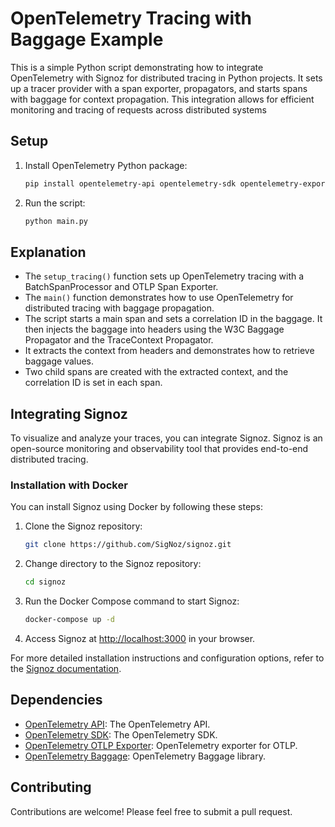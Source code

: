 # OpenTelemetry Tracing with Baggage Example

This is a simple Python script demonstrating how to integrate OpenTelemetry with Signoz for distributed tracing in Python projects. It sets up a tracer provider with a span exporter, propagators, and starts spans with baggage for context propagation. This integration allows for efficient monitoring and tracing of requests across distributed systems 

## Setup

1. Install OpenTelemetry Python package:

   ```bash
   pip install opentelemetry-api opentelemetry-sdk opentelemetry-exporter-otlp opentelemetry-baggage
   ```

2. Run the script:

   ```bash
   python main.py
   ```

## Explanation

- The `setup_tracing()` function sets up OpenTelemetry tracing with a BatchSpanProcessor and OTLP Span Exporter.
- The `main()` function demonstrates how to use OpenTelemetry for distributed tracing with baggage propagation.
- The script starts a main span and sets a correlation ID in the baggage. It then injects the baggage into headers using the W3C Baggage Propagator and the TraceContext Propagator.
- It extracts the context from headers and demonstrates how to retrieve baggage values.
- Two child spans are created with the extracted context, and the correlation ID is set in each span.

## Integrating Signoz

To visualize and analyze your traces, you can integrate Signoz. Signoz is an open-source monitoring and observability tool that provides end-to-end distributed tracing.

### Installation with Docker

You can install Signoz using Docker by following these steps:

1. Clone the Signoz repository:

   ```bash
   git clone https://github.com/SigNoz/signoz.git
   ```

2. Change directory to the Signoz repository:

   ```bash
   cd signoz
   ```

3. Run the Docker Compose command to start Signoz:

   ```bash
   docker-compose up -d
   ```

4. Access Signoz at [http://localhost:3000](http://localhost:3301) in your browser.

For more detailed installation instructions and configuration options, refer to the [Signoz documentation](https://signoz.io/docs/install/docker/).

## Dependencies

- [OpenTelemetry API](https://pypi.org/project/opentelemetry-api/): The OpenTelemetry API.
- [OpenTelemetry SDK](https://pypi.org/project/opentelemetry-sdk/): The OpenTelemetry SDK.
- [OpenTelemetry OTLP Exporter](https://pypi.org/project/opentelemetry-exporter-otlp/): OpenTelemetry exporter for OTLP.
- [OpenTelemetry Baggage](https://pypi.org/project/opentelemetry-baggage/): OpenTelemetry Baggage library.

## Contributing

Contributions are welcome! Please feel free to submit a pull request.


